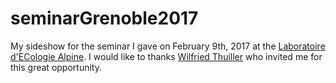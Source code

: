 # seminarGrenoble2017

My sideshow for the seminar I gave on February 9th, 2017 at the [Laboratoire d'ECologie Alpine](http://www-leca.ujf-grenoble.fr/?lang=en). I would like to thanks [Wilfried
Thuiller](https://www.researchgate.net/profile/Wilfried_Thuiller) who invited me
for this great opportunity.

